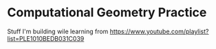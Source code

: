 # Computational Geometry Practice

Stuff I'm building wile learning from https://www.youtube.com/playlist?list=PLE1010BEDB031C039
